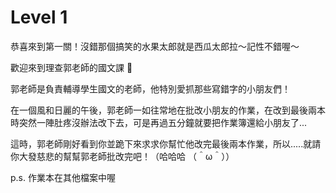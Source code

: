 # Level 1

恭喜來到第一關！沒錯那個搞笑的水果太郎就是西瓜太郎拉～記性不錯喔～

歡迎來到理查郭老師的國文課 👏

郭老師是負責輔導學生國文的老師，他特別愛抓那些寫錯字的小朋友們！

在一個風和日麗的午後，郭老師一如往常地在批改小朋友的作業，在改到最後兩本時突然一陣肚疼沒辦法改下去，可是再過五分鐘就要把作業簿還給小朋友了...

這時，郭老師剛好看到你並跪下來求求你幫忙他改完最後兩本作業，所以.....就請你大發慈悲的幫幫郭老師批改完吧！（哈哈哈 （＾ω＾））

p.s. 作業本在其他檔案中喔